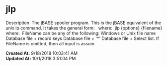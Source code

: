 # jlp

Description  The jBASE spooler program. This is the jBASE equivalent of the unix lp command. It takes the general form:   where:  jlp {options} {filename} where:  FileName can be any of the following: Windows or Unix file name Database file + record keys Database file + '*' Database file + Select list. If FileName is omitted, then all input is assum  

**Created At:** 9/18/2018 10:03:41 AM  
**Updated At:** 10/1/2018 3:51:04 PM  

